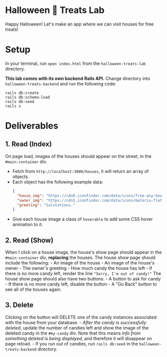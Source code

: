 # Halloween 🎃 Treats Lab
Happy Halloween! Let's make an app where we can visit houses for free treats!

# Setup
In your terminal, run `open index.html` from the `halloween-treats-lab` directory.

**This lab comes with its own backend Rails API.** Change directory into `halloween-treats-backend` and run the following code:
```
rails db:create
rails db:schema:load
rails db:seed
rails s
```

# Deliverables
## 1. Read (Index)
On page load, images of the houses should appear on the street, in the `#main-container` div.
  - Fetch from `http://localhost:3000/houses`, it will return an array of objects.
  - Each object has the following example data:
    ```json
    {
      "house_img": "https://cdn0.iconfinder.com/data/icons/free-any-house/96/huge_front_view_house_with_windows-home-256.png",
      "owner_img": "https://cdn3.iconfinder.com/data/icons/materia-flat-halloween-free/24/039_017_mummy_halloween_bandages_deceased-512.png",
      "greeting": "Salutations."
    }
    ```
  - Give each house image a class of `hoverable` to add some CSS hover animation to it.

## 2. Read (Show)
When I click on a house image, the house's show page should appear in the `#main-container` div, **replacing** the houses.
The house show page should include the following:
    - An image of the house
    - An image of the house's owner
    - The owner's greeting
    - How much candy the house has left
      - If there is no more candy left, render the line `"Sorry, I'm out of candy!"`
The house show page should also have two buttons:
    - A button to ask for candy
      - If there is no more candy left, disable the button
    - A "Go Back" button to see all of the houses again.

## 3. Delete
Clicking on the button will DELETE one of the candy instances associated with the house from your database.
    - *After the candy is successfully deleted*, update the number of candies left and show the image of the deleted candy in the `#my-candy` div. Note that this means *info from something deleted is being displayed*, and therefore it will disappear on page reload.
    - If you run out of candies, run `rails db:seed` in the `halloween-treats-backend` directory.
